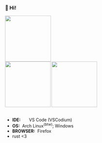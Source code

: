 <h3>👋&nbsp;Hi!</h1>
<img src="http://github-profile-summary-cards.vercel.app/api/cards/profile-details?username=griffi-gh&theme=github_dark" height="151">
<div align="left">
  <img src="http://github-profile-summary-cards.vercel.app/api/cards/stats?username=griffi-gh&theme=github_dark" align="left" height="150">
  <img src="https://github-profile-summary-cards.vercel.app/api/cards/most-commit-language?username=griffi-gh&theme=github_dark" align="left" height="150">
  &nbsp;<br clear="all">
</div>
<br>
<ul>
  <li><b>IDE:</b>&nbsp;&nbsp;<img src="https://code.visualstudio.com/assets/images/code-stable.png" width="16" height="16">&nbsp;VS&nbsp;Code&nbsp;(VSCodium)</li>
  <li><b>OS:</b>&nbsp;&nbsp;Arch&nbsp;Linux<sup>(btw)</sup>;&nbsp;Windows</li>
  <li><b>BROWSER:</b>&nbsp;&nbsp;Firefox</li>
  <li>rust&nbsp;<3</li>
</ul>
